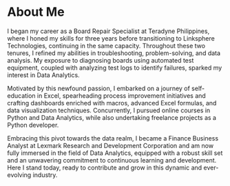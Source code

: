 # About Me
I began my career as a Board Repair Specialist at Teradyne Philippines, where I honed my skills for three years before transitioning to Linksphere Technologies, continuing in the same capacity. Throughout these two tenures, I refined my abilities in troubleshooting, problem-solving, and data analysis. My exposure to diagnosing boards using automated test equipment, coupled with analyzing test logs to identify failures, sparked my interest in Data Analytics.

Motivated by this newfound passion, I embarked on a journey of self-education in Excel, spearheading process improvement initiatives and crafting dashboards enriched with macros, advanced Excel formulas, and data visualization techniques. Concurrently, I pursued online courses in Python and Data Analytics, while also undertaking freelance projects as a Python developer.

Embracing this pivot towards the data realm, I became a Finance Business Analyst at Lexmark Research and Development Corporation and am now fully immersed in the field of Data Analytics, equipped with a robust skill set and an unwavering commitment to continuous learning and development. Here I stand today, ready to contribute and grow in this dynamic and ever-evolving industry.
